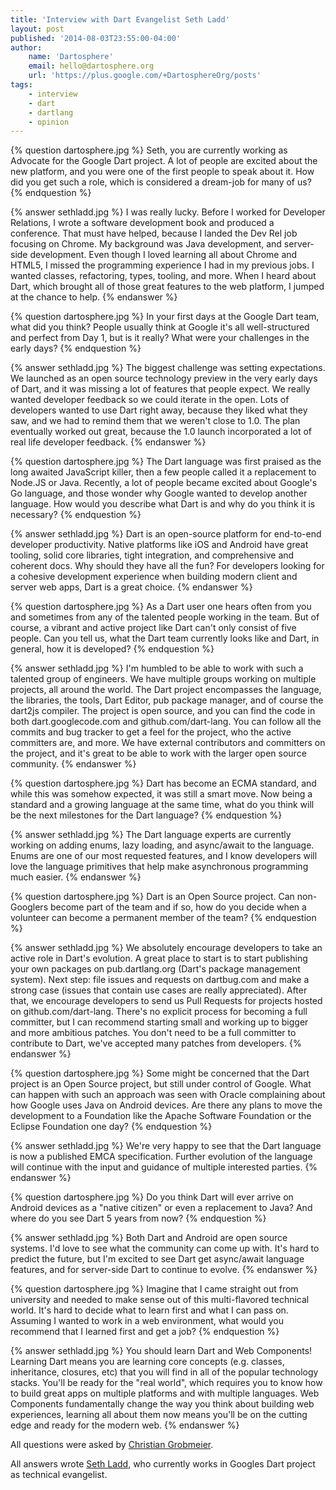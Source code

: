 ```yaml
---
title: 'Interview with Dart Evangelist Seth Ladd'
layout: post
published: '2014-08-03T23:55:00-04:00'
author:
    name: 'Dartosphere'
    email: hello@dartosphere.org
    url: 'https://plus.google.com/+DartosphereOrg/posts'
tags:
    - interview
    - dart
    - dartlang
    - opinion
---
```


{% question dartosphere.jpg %}
	Seth, you are currently working as Advocate for the
	Google Dart project. A lot of people are excited about the new
	platform, and you were one of the first people to speak
	about it. How did you get such a role, which is considered
	a dream-job for many of us?
{% endquestion %}

{% answer sethladd.jpg %}
	I was really lucky. Before I worked for Developer Relations, I wrote a software development book and produced a conference. That must have helped, because I landed the Dev Rel job focusing on Chrome. My background was Java development, and server-side development. Even though I loved learning all about Chrome and HTML5, I missed the programming experience I had in my previous jobs. I wanted classes, refactoring, types, tooling, and more. When I heard about Dart, which brought all of those great features to the web platform, I jumped at the chance to help.
{% endanswer %}

{% question dartosphere.jpg %}
In your first days at the Google Dart team, what did you think?
People usually think at Google it's all well-structured and perfect
from Day 1, but is it really? What were your challenges in the early days?
{% endquestion %}

{% answer sethladd.jpg %}
The biggest challenge was setting expectations. We launched as an open source technology preview in the very early days of Dart, and it was missing a lot of features that people expect. We really wanted developer feedback so we could iterate in the open. Lots of developers wanted to use Dart right away, because they liked what they saw, and we had to remind them that we weren't close to 1.0. The plan eventually worked out great, because the 1.0 launch incorporated a lot of real life developer feedback.
{% endanswer %}
 
{% question dartosphere.jpg %}
The Dart language was first praised as the long awaited
JavaScript killer, then a few people called it a replacement
to Node.JS or Java. Recently, a lot of people became
excited about Google's Go language, and those wonder
why Google wanted to develop another language. How would
you describe what Dart is and why do you think it is
necessary?
{% endquestion %}

{% answer sethladd.jpg %}
Dart is an open-source platform for end-to-end developer productivity. Native platforms like iOS and Android have great tooling, solid core libraries, tight integration, and comprehensive and coherent docs. Why should they have all the fun? For developers looking for a cohesive development experience when building modern client and server web apps, Dart is a great choice.
{% endanswer %}


{% question dartosphere.jpg %}
As a Dart user one hears often from you and sometimes from
any of the talented people working in the team. But of course,
a vibrant and active project like Dart can't only consist
of five people. Can you tell us, what the Dart team currently
looks like and Dart, in general, how it is developed?
{% endquestion %}

{% answer sethladd.jpg %}
I'm humbled to be able to work with such a talented group of engineers. We have multiple groups working on multiple projects, all around the world. The Dart project encompasses the language, the libraries, the tools, Dart Editor, pub package manager, and of course the dart2js compiler. The project is open source, and you can find the code in both dart.googlecode.com and github.com/dart-lang. You can follow all the commits and bug tracker to get a feel for the project, who the active committers are, and more. We have external contributors and committers on the project, and it's great to be able to work with the larger open source community.
{% endanswer %}
 
{% question dartosphere.jpg %}
Dart has become an ECMA standard, and while this was somehow
expected, it was still a smart move. Now being a standard
and a growing language at the same time, what do you think
will be the next milestones for the Dart language?
{% endquestion %}

{% answer sethladd.jpg %}
The Dart language experts are currently working on adding enums, lazy loading, and async/await to the language. Enums are one of our most requested features, and I know developers will love the language primitives that help make asynchronous programming much easier.
{% endanswer %}
 
{% question dartosphere.jpg %}
Dart is an Open Source project. Can non-Googlers become part
of the team and if so, how do you decide when a volunteer can become
a permanent member of the team?
{% endquestion %}

{% answer sethladd.jpg %}
We absolutely encourage developers to take an active role in Dart's evolution. A great place to start is to start publishing your own packages on pub.dartlang.org (Dart's package management system). Next step: file issues and requests on dartbug.com and make a strong case (issues that contain use cases are really appreciated). After that, we encourage developers to send us Pull Requests for projects hosted on github.com/dart-lang. There's no explicit process for becoming a full committer, but I can recommend starting small and working up to bigger and more ambitious patches. You don't need to be a full committer to contribute to Dart, we've accepted many patches from developers.
{% endanswer %}

{% question dartosphere.jpg %}
Some might be concerned that the Dart project is an Open Source project,
but still under control of Google. What can happen with such an approach
was seen with Oracle complaining about how Google uses Java on Android
devices. Are there any plans to move the development to a Foundation
like the Apache Software Foundation or the Eclipse Foundation one day?
{% endquestion %}

{% answer sethladd.jpg %}
We're very happy to see that the Dart language is now a published EMCA specification. Further evolution of the language will continue with the input and guidance of multiple interested parties.
{% endanswer %}

{% question dartosphere.jpg %}
Do you think Dart will ever arrive on Android devices as a "native citizen"
or even a replacement to Java? And where do you see Dart 5 years from now?
{% endquestion %}

{% answer sethladd.jpg %}
Both Dart and Android are open source systems. I'd love to see what the community can come up with. It's hard to predict the future, but I'm excited to see Dart get async/await language features, and for server-side Dart to continue to evolve.
{% endanswer %}
 
{% question dartosphere.jpg %}
Imagine that I came straight out from university and needed to make
sense out of this multi-flavored technical world. It's hard
to decide what to learn first and what I can pass on. Assuming
I wanted to work in a web environment, what would you recommend
that I learned first and get a job?
{% endquestion %}

{% answer sethladd.jpg %}
You should learn Dart and Web Components! Learning Dart means you are learning core concepts (e.g. classes, inheritance, closures, etc) that you will find in all of the popular technology stacks. You'll be ready for the "real world", which requires you to know how to build great apps on multiple platforms and with multiple languages. Web Components fundamentally change the way you think about building web experiences, learning all about them now means you'll be on the cutting edge and ready for the modern web.
{% endanswer %}

All questions were asked by <a href="http://plus.google.com/102440702937210603575?prsrc=3" rel="author">Christian Grobmeier</a>.

All answers wrote <a href="http://www.sethladd.com/">Seth Ladd</a>, who currently works in Googles Dart project
as technical evangelist.